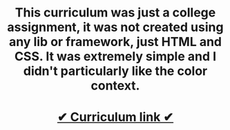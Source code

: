 <h1 align="center">
  This curriculum was just a college assignment, it was not created using any lib or framework, just HTML and CSS.
  It was extremely simple and I didn't particularly like the color context.
</h1>
<h1 align="center">
  <a href="https://astracoder.github.io/curriculum-jhon/">✔ Curriculum link ✔</a>
</h1>

